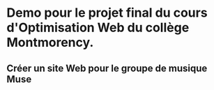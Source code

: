 # Demo pour le projet final du cours d'Optimisation Web du collège Montmorency.

## Créer un site Web pour le groupe de musique Muse
